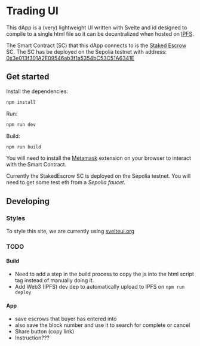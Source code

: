 # Trading UI

This dApp is a (very) lightweight UI written with Svelte and id designed to compile to a single html file so it can be decentralized when hosted on [IPFS](https://ipfs.tech/).

The Smart Contract (SC) that this dApp connects to is the [Staked Escrow](https://github.com/KipCrossing/staked_escrow) SC. The SC has be deployed on the Sepolia testnet with address: [0x3e013f301A2E09546ab3f1a5354bC53C51A6341E](https://sepolia.etherscan.io/address/0x3e013f301A2E09546ab3f1a5354bC53C51A6341E)

## Get started

Install the dependencies:

```bash
npm install
```

Run:

```bash
npm run dev
```

Build:

```bash
npm run build
```

You will need to install the [Metamask](https://metamask.io/) extension on your browser to interact with the Smart Contract.

Currently the StakedEscrow SC is deployed on the Sepolia testnet. You will need to get some test eth from a _Sepolia faucet_.

## Developing

### Styles

To style this site, we are currently using [svelteui.org](https://www.svelteui.org/)

### TODO

#### Build

- Need to add a step in the build process to copy the js into the html script tag instead of manually doing it.
- Add Web3 (IPFS) dev dep to automatically upload to IPFS on `npm run deploy`

#### App

- save escrows that buyer has entered into
- also save the block number and use it to search for complete or cancel
- Share button (copy link)
- Instruction???
